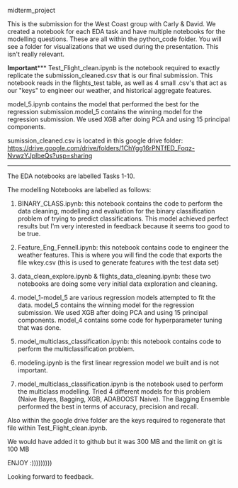 midterm_project

This is the submission for the West Coast group with Carly & David. We created a notebook for each EDA task and have multiple notebooks for the modelling questions. These are all within the python_code folder. You will see a folder for visualizations that we used during the presentation. This isn't really relevant.

**********************Important*************************
Test_Flight_clean.ipynb is the notebook required to exactly replicate the submission_cleaned.csv that is our final submission. This notebook reads in the flights_test table, as well as 4 small .csv's that act as our "keys" to engineer our weather, and historical aggregate features.

model_5.ipynb contains the model that performed the best for the regression submission.model_5 contains the winning model for the regression submission. We used XGB after doing PCA and using 15 principal components.


sumission_cleaned.csv is located in this google drive folder:
https://drive.google.com/drive/folders/1ChYgg16rPNTfED_Foqz-NvwzYJpIbeQs?usp=sharing
********************************************************

The EDA notebooks are labelled Tasks 1-10.

The modelling Notebooks are labelled as follows:

1. BINARY_CLASS.ipynb: this notebook contains the code to perform the data cleaning, modelling and evaluation for the binary classification problem of trying to predict classifications. This model achieved perfect results but I'm very interested in feedback because it seems too good to be true.

2. Feature_Eng_Fennell.ipynb: this notebook contains code to engineer the weather features. This is where you will find the code that exports the file wkey.csv (this is used to generate features with the test data set)

3. data_clean_explore.ipynb & flights_data_cleaning.ipynb: these two notebooks are doing some very initial data exploration and cleaning. 

4. model_1-model_5 are various regression models attempted to fit the data. model_5 contains the winning model for the regression submission. We used XGB after doing PCA and using 15 principal components. model_4 contains some code for hyperparameter tuning that was done.

5. model_multiclass_classification.ipynb: this notebook contains code to perform the multiclassification problem.

6. modeling.ipynb is the first linear regression model we built and is not important.

7. model_multiclass_classification.ipynb is the notebook used to perform the multiclass modelling. Tried 4 different models for this problem (Naive Bayes, Bagging, XGB, ADABOOST Naive). The Bagging Ensemble performed the best in terms of accuracy, precision and recall.


Also within the google drive folder are the keys required to regenerate that file within Test_Flight_clean.ipynb.

We would have added it to github but it was 300 MB and the limit on git is 100 MB

ENJOY :))))))))) 

Looking forward to feedback.









